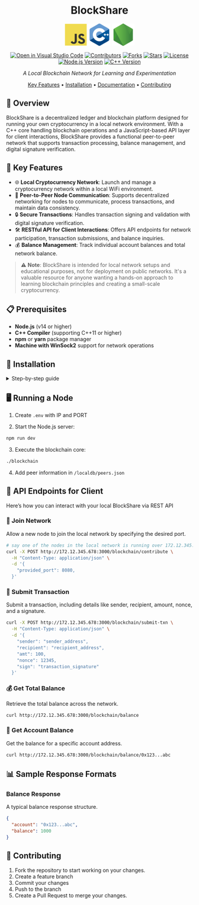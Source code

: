 <div align="center">

# BlockShare

[<img src="https://raw.githubusercontent.com/devicons/devicon/master/icons/javascript/javascript-original.svg" width="60">](https://javascript.com)
[<img src="https://raw.githubusercontent.com/devicons/devicon/master/icons/cplusplus/cplusplus-original.svg" width="60">](https://isocpp.org/)
[<img src="https://raw.githubusercontent.com/devicons/devicon/master/icons/nodejs/nodejs-original.svg" width="60">](https://nodejs.org/)

[![Open in Visual Studio Code](https://img.shields.io/badge/Open%20in%20VS%20Code-007ACC?logo=visual-studio-code&logoColor=white)](https://vscode.dev/)
[![Contributors](https://img.shields.io/github/contributors/Aradhya2708/blockshare)](https://github.com/Aradhya2708/blockshare/graphs/contributors)
[![Forks](https://img.shields.io/github/forks/Aradhya2708/blockshare?style=social)](https://github.com/Aradhya2708/blockshare/network/members)
[![Stars](https://img.shields.io/github/stars/Aradhya2708/blockshare?style=social)](https://github.com/Aradhya2708/blockshare/stargazers)
[![License](https://img.shields.io/github/license/Aradhya2708/blockshare)](https://github.com/Aradhya2708/blockshare/blob/main/LICENSE)
[![Node.js Version](https://img.shields.io/badge/Node.js-v14+-green?logo=node.js&logoColor=white)](https://nodejs.org/)
[![C++ Version](https://img.shields.io/badge/C++-11%2B-blue?logo=c%2B%2B&logoColor=white)](https://isocpp.org/)

*A Local Blockchain Network for Learning and Experimentation*

[Key Features](#key-features) • [Installation](#installation) • [Documentation](#api-endpoints-for-client) • [Contributing](#contributing)

</div>

## 🌟 Overview

BlockShare is a decentralized ledger and blockchain platform designed for running your own cryptocurrency in a local network environment. With a C++ core handling blockchain operations and a JavaScript-based API layer for client interactions, BlockShare provides a functional peer-to-peer network that supports transaction processing, balance management, and digital signature verification.

## 🚀 Key Features

- 🌐 **Local Cryptocurrency Network**: Launch and manage a cryptocurrency network within a local WiFi environment.
- 🔄 **Peer-to-Peer Node Communication**: Supports decentralized networking for nodes to communicate, process transactions, and maintain data consistency.
- 🔒 **Secure Transactions**: Handles transaction signing and validation with digital signature verification.
- 🛠️ **RESTful API for Client Interactions**: Offers API endpoints for network participation, transaction submissions, and balance inquiries.
- 💰 **Balance Management**: Track individual account balances and total network balance.

> ⚠️ **Note**: BlockShare is intended for local network setups and educational purposes, not for deployment on public networks. It's a valuable resource for anyone wanting a hands-on approach to learning blockchain principles and creating a small-scale cryptocurrency.


## 📋 Prerequisites

- **Node.js** (v14 or higher)
- **C++ Compiler** (supporting C++11 or higher)
- **npm** or **yarn** package manager
- **Machine with WinSock2** support for network operations


## 🔧 Installation

<details>
  
<summary>Step-by-step guide</summary>

1. Clone the repository:
```bash
git clone https://github.com/Aradhya2708blockshare.git
cd blockshare
```

2. Install Node.js dependencies:
```bash
npm install
```

3. Compile C++ components:
```bash
# Compile main blockchain implementation
g++ blockchain.cpp -o blockchain -lws2_32

# Compile hash nonce utility
g++ hashNonce.cpp -o hashNonce
```
</details>

## 🖥️ Running a Node

1. Create ```.env``` with IP and PORT

2. Start the Node.js server:
```bash
npm run dev
```

3. Execute the blockchain core:
```bash
./blockchain
```

4. Add peer information in ```/localdb/peers.json```


## 📡 API Endpoints for Client

Here’s how you can interact with your local BlockShare via REST API

### 🤝 Join Network
Allow a new node to join the local network by specifying the desired port.
```bash
# say one of the nodes in the local network is running over 172.12.345.678:3000
curl -X POST http://172.12.345.678:3000/blockchain/contribute \
  -H "Content-Type: application/json" \
  -d '{
    "provided_port": 8080,
  }'
```

### 💸 Submit Transaction
Submit a transaction, including details like sender, recipient, amount, nonce, and a signature.
```bash
curl -X POST http://172.12.345.678:3000/blockchain/submit-txn \
  -H "Content-Type: application/json" \
  -d '{
    "sender": "sender_address",
    "recipient": "recipient_address",
    "amt": 100,
    "nonce": 12345,
    "sign": "transaction_signature"
  }'
```

### 💰 Get Total Balance
Retrieve the total balance across the network.
```bash
curl http://172.12.345.678:3000/blockchain/balance
```

### 👤 Get Account Balance
Get the balance for a specific account address.
```bash
curl http://172.12.345.678:3000/blockchain/balance/0x123...abc
```

## 📊 Sample Response Formats

### Balance Response
A typical balance response structure.
```json
{
  "account": "0x123...abc",
  "balance": 1000
}
```

## 🤝 Contributing
 
1. Fork the repository to start working on your changes.
2. Create a feature branch
3. Commit your changes
4. Push to the branch
5. Create a Pull Request to merge your changes.
